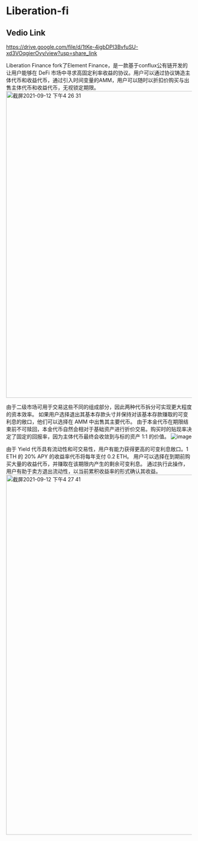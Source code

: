 # Liberation-fi
## Vedio Link
https://drive.google.com/file/d/1tKe-4igbDPI3BvfuSU-xd3VOqgierOvy/view?usp=share_link

Liberation Finance fork了Element Finance，是一款基于conflux公有链开发的让用户能够在 DeFi 市场中寻求高固定利率收益的协议。用户可以通过协议铸造主体代币和收益代币，通过引入时间变量的AMM，用户可以随时以折扣价购买与出售主体代币和收益代币，无视锁定期限。
<img width="830" alt="截屏2021-09-12 下午4 26 31" src="https://user-images.githubusercontent.com/69617011/132979541-a9c36c56-2cce-427d-9c8f-1c85595ee324.png">

由于二级市场可用于交易这些不同的组成部分，因此两种代币拆分可实现更大程度的资本效率。 
如果用户选择退出其基本存款头寸并保持对该基本存款赚取的可变利息的敞口，他们可以选择在 AMM 中出售其主要代币。
由于本金代币在期限结束前不可赎回，本金代币自然会相对于基础资产进行折价交易。购买时的贴现率决定了固定的回报率，因为主体代币最终会收敛到与标的资产 1:1 的价值。
![image](https://user-images.githubusercontent.com/69617011/132979550-47cfd470-9e7b-4c55-a283-015c2645ff88.png)

由于 Yield 代币具有流动性和可交易性，用户有能力获得更高的可变利息敞口。1 ETH 的 20% APY 的收益率代币将每年支付 0.2 ETH。
用户可以选择在到期前购买大量的收益代币，并赚取在该期限内产生的剩余可变利息。 通过执行此操作，用户有助于卖方退出流动性，以当前累积收益率的形式确认其收益。
<img width="974" alt="截屏2021-09-12 下午4 27 41" src="https://user-images.githubusercontent.com/69617011/132979568-b9965493-dcc8-446c-87f7-3b26e6b79b5c.png">


